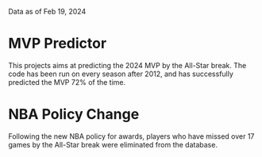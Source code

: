 Data as of Feb 19, 2024

# **MVP Predictor** 

This projects aims at predicting the 2024 MVP by the All-Star break. The code has been run on every season after 2012, and has successfully predicted the MVP 72% of the time. 

# **NBA Policy Change** 

Following the new NBA policy for awards, players who have missed over 17 games by the All-Star break were eliminated from the database. 
